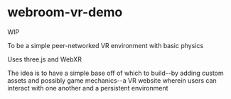 # webroom-vr-demo

WIP

To be a simple peer-networked VR environment with basic physics

Uses three.js and WebXR

The idea is to have a simple base off of which to build--by adding custom assets and possibly game mechanics--a VR website wherein users can interact with one another and a persistent environment
